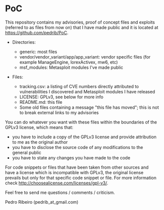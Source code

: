 PoC
===

This repository contains my advisories, proof of concept files and exploits (referred to as files from now on) that I have made public and it is located at https://github.com/pedrib/PoC.

- Directories:
  - generic: most files
  - vendor/vendor_variant/app/app_variant: vendor specific files (for example ManageEngine, lorexActivex, mw6, etc)
  - msf_modules: Metasploit modules I've made public
  
- Files:
  - tracking.csv: a listing of CVE numbers directly attributed to vulnerabilities I discovered and Metasploit modules I have released
  - LICENSE: GPLv3, see below for more info
  - README.md: this file
  - Some old files containing a message "this file has moved"; this is not to break external links to my advisories

You can do whatever you want with these files within the boundaries of the GPLv3 license, which means that:
- you have to include a copy of the GPLv3 license and provide attribution to me as the original author
- you have to disclose the source code of any modifications to the general public
- you have to state any changes you have made to the code

For code snippets or files that have been taken from other sources and have a license which is incompatible with GPLv3, the original license prevails but only for that specific code snippet or file.
For more information check http://choosealicense.com/licenses/gpl-v3/.

Feel free to send me questions / comments / criticism.

Pedro Ribeiro
(pedrib_at_gmail.com)
